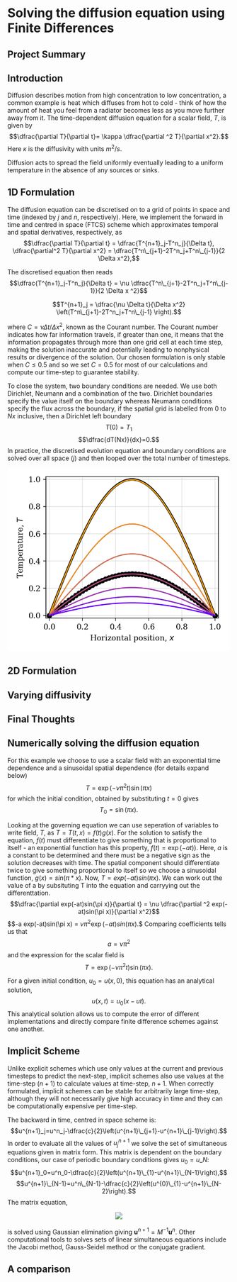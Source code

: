 # Solving the diffusion equation using Finite Differences

## Project Summary

## Introduction
Diffusion describes motion from high concentration to low concentration, a common example is heat which diffuses from hot to cold - think of how the amount of heat you feel from a radiator becomes less as you move further away from it. The time-dependent diffusion equation for a scalar field, $T$, is given by 
$$\dfrac{\partial T}{\partial t}= \kappa \dfrac{\partial ^2 T}{\partial x^2}.$$
Here $\kappa$ is the diffusivity with units $m^2/s$.

Diffusion acts to spread the field uniformly eventually leading to a uniform temperature in the absence of any sources or sinks.



## 1D Formulation
The diffusion equation can be discretised on to a grid of points in space and time (indexed by $j$ and $n$, respectively). Here, we implement the forward in time and centred in space (FTCS) scheme which approximates temporal and spatial derivatives, respectively, as
$$\dfrac{\partial T}{\partial t} = \dfrac{T^{n+1}_j-T^n_j}{\Delta t}, \dfrac{\partial^2 T}{\partial x^2} = \dfrac{T^n\_{j+1}-2T^n_j+T^n\_{j-1}}{2 \Delta x^2},$$

The discretised equation then reads
$$\dfrac{T^{n+1}_j-T^n_j}{\Delta t} = \nu \dfrac{T^n\_{j+1}-2T^n_j+T^n\_{j-1}}{2 \Delta x ^2}$$

$$T^{n+1}_j = \dfrac{\nu \Delta t}{\Delta x^2} \left(T^n\_{j+1}-2T^n_j+T^n\_{j-1} \right).$$

where $C = \nu \Delta t/ \Delta x^2$, known as the Courant number. The Courant number indicates how far information travels, if greater than one, it means that the information propagates through more than one grid cell at each time step, making the solution inaccurate and potentially leading to nonphysical results or divergence of the solution. Our chosen formulation is only stable when $C \leq 0.5$ and so we set $C=0.5$ for most of our calculations and compute our time-step to guarantee stability.
 
To close the system, two boundary conditions are needed. We use both Dirichlet, Neumann and a combination of the two. Dirichlet boundaries specify the value itself on the boundary whereas Neumann conditions specify the flux across the boundary, if the spatial grid is labelled from 0 to $Nx$ inclusive, then a Dirichlet left boundary 
$$T(0) = T_1$$
$$\dfrac{dT(Nx)}{dx}=0.$$
In practice, the discretised evolution equation and boundary conditions are solved over all space $(j)$ and then looped over the total number of timesteps.

<p align="center">
  <img src="diff_sinIC.png" width="500">
</p>


## 2D Formulation

## Varying diffusivity

## Final Thoughts



## Numerically solving the diffusion equation


For this example we choose to use a scalar field with an exponential time dependence and a sinusoidal spatial dependence (for details expand below) 
$$T=\exp(-\nu \pi^2 t)\sin(\pi x)$$
for which the initial condition, obtained by substituting $t=0$ gives
$$T_0=\sin(\pi x).$$

Looking at the governing equation we can use seperation of variables to write field, $T$, as $T=T(t,x)=f(t)g(x)$. For the solution to satisfy the equation, $f(t)$ must differentiate to give something that is proportional to itself - an exponential function has this property, $f(t)=\exp(-at))$. Here, $a$ is a constant to be determined and there must be a negative sign as the solution decreases with time. The spatial component should differentiate twice to give something proportional to itself so we choose a sinusoidal function, $g(x) = sin(\pi * x)$. Now, $T=exp(-at)sin(\pi x)$. We can work out the value of a by subsituting T into the equation and carryying out the differenttation.
$$\dfrac{\partial exp(-at)sin(\pi x)}{\partial t} = \nu \dfrac{\partial ^2 exp(-at)sin(\pi x)}{\partial x^2}$$
$$-a exp(-at)sin(\pi x) = $\nu \pi^2 \exp(-at)sin(\pi x).$$
Comparing coefficients tells us that
$$a=\nu \pi^2$$
and the expression for the scalar field is
$$T=\exp(-\nu \pi^2 t)\sin(\pi x).$$

For a given initial condition, $u_0=u(x,0)$, this equation has an analytical solution,
$$u(x,t)=u_0(x-ut).$$
This analytical solution allows us to compute the error of different implementations and directly compare finite difference schemes against one another.

## Implicit Scheme
Unlike explicit schemes which use only values at the current and previous timesteps to predict the next-step, implicit schemes also use values at the time-step $(n+1)$ to calculate values at time-step, $n+1$. When correctly formulated, implicit schemes can be stable for arbitrarily large time-step, although they will not necessarily give high accuracy in time and they can be computationally expensive per time-step. 

The backward in time, centred in space scheme is:
$$u^{n+1}_j=u^n_j-\dfrac{c}{2}\left(u^{n+1}\_{j+1}-u^{n+1}\_{j-1}\right).$$
In order to evaluate all the values of $u_j^{n+1}$ we solve the set of simultaneous equations given in matrix form. This matrix is dependent on the boundary conditions, our case of periodic boundary conditions gives $u_0=u\_{N}$:
$$u^{n+1}_0=u^n_0-\dfrac{c}{2}\left(u^{n+1}\_{1}-u^{n+1}\_{N-1}\right),$$
$$u^{n+1}\_{N-1}=u^n\_{N-1}-\dfrac{c}{2}\left(u^{0}\_{1}-u^{n+1}\_{N-2}\right).$$
The matrix equation,

<p align="center">
  <img src="linearsystem.png" />
</p>

is solved using Gaussian elimination giving $\boldsymbol{u}^{n+1}=M^{-1}\boldsymbol{u}^n$. Other computational tools to solves sets of linear simultaneous equations include the Jacobi method, Gauss-Seidel method or the conjugate gradient.

## A comparison
